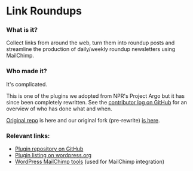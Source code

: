 # Link Roundups

### What is it?

Collect links from around the web, turn them into roundup posts and streamline the production of daily/weekly roundup newsletters using MailChimp.

### Who made it?

It's complicated.

This is one of the plugins we adopted from NPR's Project Argo but it has since been completely rewritten. See the [contributor log on GitHub](https://github.com/INN/link-roundups/graphs/contributors) for an overview of who has done what and when.

[Original repo](https://github.com/argoproject/argo-links) is here and our original fork (pre-rewrite) [is here](https://github.com/INN/argo-links).

### Relevant links:

- [Plugin repository on GitHub](https://github.com/INN/link-roundups)
- [Plugin listing on wordpress.org](https://wordpress.org/plugins/link-roundups/)
- [WordPress MailChimp tools](https://github.com/INN/wordpress-mailchimp-tools/tree/12225e55f2bbe7fff3baf2d93d4c1b5b83c0f316) (used for MailChimp integration)